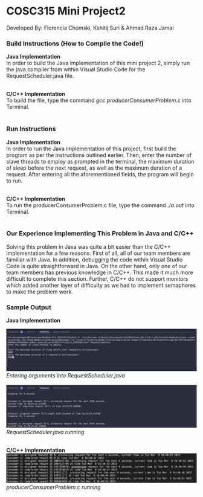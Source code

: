 # COSC315 Mini Project2

Developed By:
Florencia Chomski,
Kshitij Suri &
Ahmad Raza Jamal 

### <strong> Build Instructions (How to Compile the Code!) </strong>
<strong>Java Implementation</strong>\
In order to build the Java implementation of this mini project 2, simply run the java compiler from within Visual Studio Code for the RequestScheduler.java file. </br></br>

<strong>C/C++ Implementation</strong>\
To build the file, type the command <i>gcc producerConsumerProblem.c </i> into Terminal. 
</br></br>

### <strong>Run Instructions</strong>
<strong>Java Implementation</strong>\
In order to run the Java implementation of this project, first build the program as per the instructions outlined earlier. Then, enter the number of slave threads to employ as prompted in the terminal, the maximum duration of sleep before the next request, as well as the maximum duration of a request. After entering all the aforementioned fields, the program will begin to run. </br></br>

<strong>C/C++ Implementation</strong>\
To run the producerConsumerProblem.c file, type the command <i>./a.out</i> into Terminal.
</br></br>

### <strong> Our Experience Implementing This Problem in Java and C/C++ </strong>
Solving this problem in Java was quite a bit easier than the C/C++ implementation for a few reasons. First of all, all of our team members are familiar with Java. In addition, debugging the code within Visual Studio Code is quite straightforward in Java. On the other hand, only one of our team members has previous knowledge in C/C++. This made it much more difficult to complete this section. Further, C/C++ do not support monitors which added another layer of difficulty as we had to implement semaphores to make the problem work.

### <strong> Sample Output </strong>
<strong>Java Implementation</strong>

<img src="imgs/java_ss1.png">
<i>Entering arguments into RequestScheduler.java</i> </br></br>
<img src="imgs/java_ss2.png">
<i>RequestScheduler.java running</i> </br></br>

<strong>C/C++ Implementation</strong>
<img src="imgs/c_ss.png">
<i>producerConsumerProblem.c running</i> </br></br>
